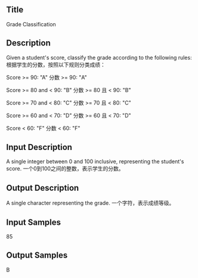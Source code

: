 ## Title
Grade Classification

## Description
Given a student's score, classify the grade according to the following rules:
根据学生的分数，按照以下规则分类成绩：

Score >= 90: "A"
分数 >= 90: "A"

Score >= 80 and < 90: "B"
分数 >= 80 且 < 90: "B"

Score >= 70 and < 80: "C"
分数 >= 70 且 < 80: "C"

Score >= 60 and < 70: "D"
分数 >= 60 且 < 70: "D"

Score < 60: "F"
分数 < 60: "F"

## Input Description
A single integer between 0 and 100 inclusive, representing the student's score.
一个0到100之间的整数，表示学生的分数。

## Output Description
A single character representing the grade.
一个字符，表示成绩等级。

## Input Samples
85

## Output Samples
B
